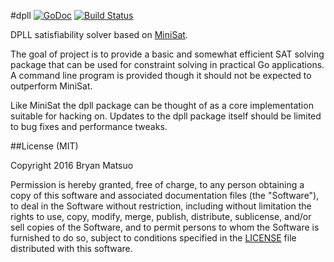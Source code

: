 #dpll [![GoDoc](https://godoc.org/github.com/bmatsuo/dpll?status.svg)](https://godoc.org/github.com/bmatsuo/dpll) [![Build Status](https://travis-ci.org/bmatsuo/dpll.svg?branch=master)](https://travis-ci.org/bmatsuo/dpll)

DPLL satisfiability solver based on [MiniSat](https://github.com/niklasso/minisat).

The goal of project is to provide a basic and somewhat efficient SAT solving
package that can be used for constraint solving in practical Go applications.
A command line program is provided though it should not be expected to
outperform MiniSat.

Like MiniSat the dpll package can be thought of as a core implementation
suitable for hacking on.  Updates to the dpll package itself should be limited
to bug fixes and performance tweaks.

##License (MIT)

Copyright 2016 Bryan Matsuo

Permission is hereby granted, free of charge, to any person obtaining a copy of
this software and associated documentation files (the "Software"), to deal in
the Software without restriction, including without limitation the rights to
use, copy, modify, merge, publish, distribute, sublicense, and/or sell copies
of the Software, and to permit persons to whom the Software is furnished to do
so, subject to conditions specified in the [LICENSE](LICENSE) file distributed
with this software.
